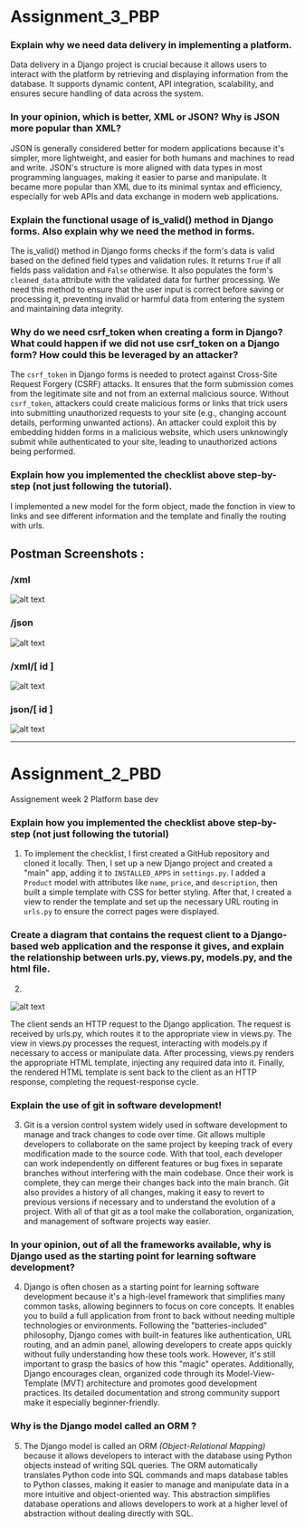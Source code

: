 # Assignment_3_PBP

### Explain why we need data delivery in implementing a platform.

Data delivery in a Django project is crucial because it allows users to interact with the platform by retrieving and displaying information from the database. It supports dynamic content, API integration, scalability, and ensures secure handling of data across the system.

### In your opinion, which is better, XML or JSON? Why is JSON more popular than XML?

JSON is generally considered better for modern applications because it's simpler, more lightweight, and easier for both humans and machines to read and write. JSON's structure is more aligned with data types in most programming languages, making it easier to parse and manipulate. It became more popular than XML due to its minimal syntax and efficiency, especially for web APIs and data exchange in modern web applications.

###  Explain the functional usage of is_valid() method in Django forms. Also explain why we need the method in forms.

The is_valid() method in Django forms checks if the form's data is valid based on the defined field types and validation rules. It returns `True` if all fields pass validation and `False` otherwise. It also populates the form's `cleaned_data` attribute with the validated data for further processing.
We need this method to ensure that the user input is correct before saving or processing it, preventing invalid or harmful data from entering the system and maintaining data integrity.

### Why do we need csrf_token when creating a form in Django? What could happen if we did not use csrf_token on a Django form? How could this be leveraged by an attacker?

The `csrf_token` in Django forms is needed to protect against Cross-Site Request Forgery (CSRF) attacks. It ensures that the form submission comes from the legitimate site and not from an external malicious source. Without `csrf_token`, attackers could create malicious forms or links that trick users into submitting unauthorized requests to your site (e.g., changing account details, performing unwanted actions). An attacker could exploit this by embedding hidden forms in a malicious website, which users unknowingly submit while authenticated to your site, leading to unauthorized actions being performed.



### Explain how you implemented the checklist above step-by-step (not just following the tutorial).

I implemented a new model for the form object, made the fonction in view to links and see different information and the template and finally the routing with urls.


## Postman Screenshots :

### /xml

![alt text](image.png)

### /json

![alt text](image-2.png)

### /xml/[ id ]

![alt text](image-3.png)

### json/[ id ]

![alt text](image-4.png)


-------------------------------------

# Assignment_2_PBD
Assignement week 2 Platform base dev

### Explain how you implemented the checklist above step-by-step (not just following the tutorial)
1.    To implement the checklist, I first created a GitHub repository and cloned it locally. Then, I set up a new Django project and created a "main" app, adding it to `INSTALLED_APPS` in `settings.py`. I added a `Product` model with attributes like `name`, `price`, and `description`, then built a simple template with CSS for better styling. After that, I created a view to render the template and set up the necessary URL routing in `urls.py` to ensure the correct pages were displayed.
### Create a diagram that contains the request client to a Django-based web application and the response it gives, and explain the relationship between urls.py, views.py, models.py, and the html file.

2.
![alt text](image-1.png)

The client sends an HTTP request to the Django application. The request is received by urls.py, which routes it to the appropriate view in views.py. The view in views.py processes the request, interacting with models.py if necessary to access or manipulate data. After processing, views.py renders the appropriate HTML template, injecting any required data into it. Finally, the rendered HTML template is sent back to the client as an HTTP response, completing the request-response cycle.

### Explain the use of git in software development!

3. Git is a version control system widely used in software development to manage and track changes to code over time. Git allows multiple developers to collaborate on the same project by keeping track of every modification made to the source code. With that tool, each developer can work independently on different features or bug fixes in separate branches without interfering with the main codebase. Once their work is complete, they can merge their changes back into the main branch. Git also provides a history of all changes, making it easy to revert to previous versions if necessary and to understand the evolution of a project. With all of that git as a tool make the collaboration, organization, and management of software projects way easier. 
 
### In your opinion, out of all the frameworks available, why is Django used as the starting point for learning software development?

4. Django is often chosen as a starting point for learning software development because it's a high-level framework that simplifies many common tasks, allowing beginners to focus on core concepts. It enables you to build a full application from front to back without needing multiple technologies or environments. Following the "batteries-included" philosophy, Django comes with built-in features like authentication, URL routing, and an admin panel, allowing developers to create apps quickly without fully understanding how these tools work. However, it's still important to grasp the basics of how this "magic" operates. Additionally, Django encourages clean, organized code through its Model-View-Template (MVT) architecture and promotes good development practices. Its detailed documentation and strong community support make it especially beginner-friendly.

### Why is the Django model called an ORM ? 

5. The Django model is called an ORM _(Object-Relational Mapping)_ because it allows developers to interact with the database using Python objects instead of writing SQL queries. The ORM automatically translates Python code into SQL commands and maps database tables to Python classes, making it easier to manage and manipulate data in a more intuitive and object-oriented way. This abstraction simplifies database operations and allows developers to work at a higher level of abstraction without dealing directly with SQL.

